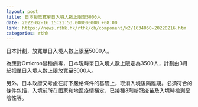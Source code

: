 ```yaml
---
layout: post
title: 日本擬放寬單日入境人數上限至5000人
date: 2022-02-16 15:21:53.000000000 +08:00
link: https://news.rthk.hk/rthk/ch/component/k2/1634050-20220216.htm
categories: rthk
---
```


日本計劃，放寬單日入境人數上限至5000人。

為應對Omicron變種病毒，日本現時單日入境人數上限定為3500人，計劃由3月起把單日入境人數上限放寬至5000人。

另外，日本政府又考慮在訂下嚴格條件的基礎上，取消入境後隔離期。必須符合的條件包括，入境前所在國家和地區疫情穩定、已接種3劑新冠疫苗及入境時檢測呈陰性等。
